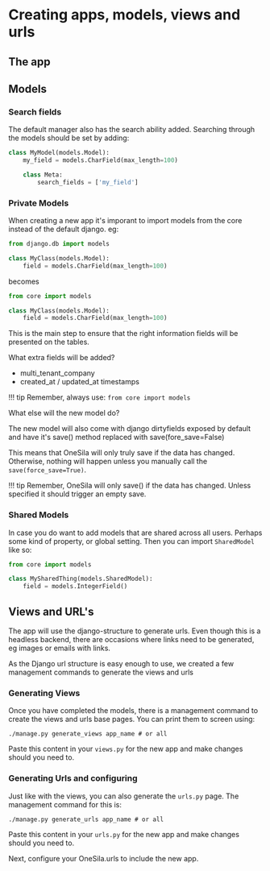 # Creating apps, models, views and urls

## The app

## Models

### Search fields

The default manager also has the search ability added. Searching through the models should be set by adding:

```python
class MyModel(models.Model):
    my_field = models.CharField(max_length=100)

    class Meta:
        search_fields = ['my_field']
```


### Private Models

When creating a new app it's imporant to import models from the core instead of the default django.
eg:

```python
from django.db import models

class MyClass(models.Model):
    field = models.CharField(max_length=100)
```

becomes

```python
from core import models

class MyClass(models.Model):
    field = models.CharField(max_length=100)
```

This is the main step to ensure that the right information fields will be presented on the tables.

What extra fields will be added?

- multi_tenant_company
- created_at / updated_at timestamps

!!! tip
    Remember, always use:
    `from core import models`


What else will the new model do?

The new model will also come with django dirtyfields exposed by default and have it's
save() method replaced with save(fore_save=False)

This means that OneSila will only truly save if the data has changed.  Otherwise, nothing will happen unless you manually call the `save(force_save=True)`.

!!! tip
    Remember, OneSila will only save() if the data has changed.
    Unless specified it should trigger an empty save.

### Shared Models

In case you do want to add models that are shared across all users.  Perhaps some kind of property, or global setting.  Then you can import `SharedModel` like so:

```python
from core import models

class MySharedThing(models.SharedModel):
    field = models.IntegerField()
```

## Views and URL's

The app will use the django-structure to generate urls. Even though this is a headless backend, there are occasions where
links need to be generated, eg images or emails with links.

As the Django url structure is easy enough to use, we created a few management commands to generate the views and urls


### Generating Views

Once you have completed the models, there is a management command to create the views and urls base pages.
You can print them to screen using:

```
./manage.py generate_views app_name # or all
```

Paste this content in your `views.py` for the new app and make changes should you need to.

### Generating Urls and configuring

Just like with the views, you can also generate the `urls.py` page.  The management command for this is:

```
./manage.py generate_urls app_name # or all
```

Paste this content in your `urls.py` for the new app and make changes should you need to.

Next, configure your OneSila.urls to include the new app.
